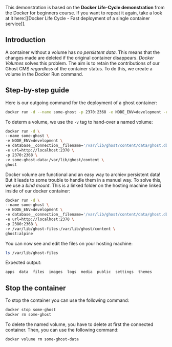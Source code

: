 This demonstration is based on the **Docker Life-Cycle demonstration** from the Docker for beginners course. If you want to repeat it again, take a look at it here:[[Docker Life Cycle - Fast deployment of a single container service]].

## Introduction
A container without a volume has *no persistent data*. This means that the changes made are deleted if the original container disappears.
*Docker Volumes* solves this problem.
The aim is to retain the contributions of our Ghost CMS *regardless* of the container status. To do this, we create a volume in the Docker Run command.

## Step-by-step guide
Here is our outgoing command for the deployment of a ghost container:
```bash
docker run -d --name some-ghost -p 2370:2368 -e NODE_ENV=development -e url=http://localhost:2370 ghost
```

To determ a volume, we use the `-v` tag to hand-over a named volume:
```bash
docker run -d \
--name some-ghost \
-e NODE_ENV=development \
-e database__connection__filename='/var/lib/ghost/content/data/ghost.db' \
-e url=http://localhost:2370 \
-p 2370:2368 \
-v some-ghost-data:/var/lib/ghost/content \
ghost
```

Docker volume are functional and an easy way to archiev persistent data! But it leads to some trouble to handle them in a manuel way.
To solve this, we use a *bind mount*. This is a linked folder on the hosting machine linked inside of our docker container:
```bash
docker run -d \
--name some-ghost \
-e NODE_ENV=development \
-e database__connection__filename='/var/lib/ghost/content/data/ghost.db' \
-e url=http://localhost:2370 \
-p 2380:2368 \
-v /var/lib/ghost-files:/var/lib/ghost/content \
ghost:alpine
```

You can now see and edit the files on your hosting machine:
```bash
ls /var/lib/ghost-files
```

Expected output:
```bash
apps  data  files  images  logs  media  public  settings  themes
```

## Stop the container
To stop the container you can use the following command:
```bash
docker stop some-ghost
docker rm some-ghost
```

To delete the named volume, you have to delete at first the connected container. Then, you can use the following command:
```bash
docker volume rm some-ghost-data
```

